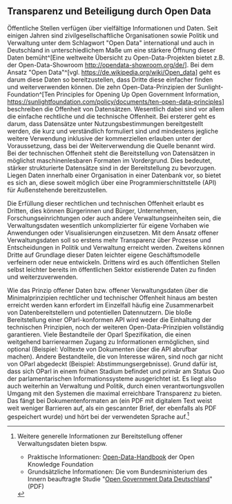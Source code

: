 Transparenz und Beteiligung durch Open Data
-------------------------------------------

Öffentliche Stellen verfügen über vielfältige Informationen und Daten. Seit einigen Jahren sind zivilgesellschaftliche Organisationen sowie Politik und Verwaltung unter dem Schlagwort "Open Data" international und auch in Deutschland in unterschiedlichem Maße um eine stärkere Öffnung dieser Daten bemüht^[Eine weltweite Übersicht zu Open-Data-Projekten bietet z.B. der Open-Data-Showroom <http://opendata-showroom.org/de/>]. Bei dem Ansatz "Open Data"^[vgl. <https://de.wikipedia.org/wiki/Open_data>] geht es darum diese Daten so bereitzustellen, dass Dritte diese einfacher finden und weiterverwenden können. Die zehn Open-Data-Prinzipien der Sunlight-Foundation^[Ten Principles for Opening Up Open Government Information, <https://sunlightfoundation.com/policy/documents/ten-open-data-principles>] beschreiben die Offenheit von Datensätzen. Wesentlich dabei sind vor allem die einfache rechtliche und die technische Offenheit. Bei ersterer geht es darum, dass Datensätze unter Nutzungsbestimmungen bereitgestellt werden, die kurz und verständlich formuliert sind und mindestens jegliche weitere Verwendung inklusive der kommerziellen erlauben unter der Voraussetzung, dass bei der Weiterverwendung die Quelle benannt wird. Bei der technischen Offenheit steht die Bereitstellung von Datensätzen in möglichst maschinenlesbaren Formaten im Vordergrund. Dies bedeutet, stärker strukturierte Datensätze sind in der Bereitstellung zu bevorzugen. Liegen Daten innerhalb einer Organisation in einer Datenbank vor, so bietet es sich an, diese soweit möglich über eine Programmierschnittstelle (API) für Außenstehende bereitzustellen.

Die Erfüllung dieser rechtlichen und technischen Offenheit erlaubt es Dritten, dies können Bürgerinnen und Bürger, Unternehmen, Forschungseinrichtungen oder auch andere Verwaltungseinheiten sein, die Verwaltungsdaten wesentlich unkomplizierter für eigene Vorhaben wie Anwendungen oder Visualisierungen einzusetzen. Mit dem Ansatz offener Verwaltungsdaten soll so erstens mehr Transparenz über Prozesse und Entscheidungen in Politik und Verwaltung erreicht werden. Zweitens können Dritte auf Grundlage dieser Daten leichter eigene Geschäftsmodelle verfeinern oder neue entwickeln. Drittens wird es auch öffentlichen Stellen selbst leichter bereits im öffentlichen Sektor existierende Daten zu finden und weiterzuverwenden.

Wie das Prinzip offener Daten bzw. offener Verwaltungsdaten über die Minimalprinzipien rechtlicher und technischer Offenheit hinaus am besten erreicht werden kann erfordert im Einzelfall häufig eine Zusammenarbeit von Datenbereitstellern und potentiellen Datennutzern. Die bloße Bereitstellung einer OParl-konformen API wird weder die Einhaltung der technischen Prinzipien, noch der weiteren Open-Data-Prinzipien vollständig garantieren. Viele Bestandteile der Oparl Spezifikation, die einen weitgehend barrierearmen Zugang zu Informationen ermöglichen, sind optional (Beispiel: Volltexte von Dokumenten über die API abrufbar machen). Andere Bestandteile, die von Interesse wären, sind noch gar nicht von OParl abgedeckt (Beispiel: Abstimmungsergebnisse). Grund dafür ist, dass sich OParl in einem frühen Stadium befindet und primär am Status Quo der parlamentarischen Informationssysteme ausgerichtet ist. Es liegt also auch weiterhin an Verwaltung und Politik, durch einen verantwortungsvollen Umgang mit den Systemen die maximal erreichbare Transparenz zu bieten. Das fängt bei Dokumentenformaten an (ein PDF mit digitalem Text weist weit weniger Barrieren auf, als ein gescannter Brief, der ebenfalls als PDF gespeichert wurde) und hört bei der verwendeten Sprache auf.[^1]
 
[^1]: Weitere generelle Informationen zur Bereitstellung offener Verwaltungsdaten bieten bspw.

	* Praktische Informationen: [Open-Data-Handbook](http://opendatahandbook.org/de/how-to-open-up-data/index.html) der Open Knowledge Foundation
	* Grundsätzliche Informationen: Die vom Bundesministerium des Innern beauftragte Studie "[Open Government Data Deutschland](http://www.bmi.bund.de/SharedDocs/Downloads/DE/Themen/OED_Verwaltung/ModerneVerwaltung/opengovernment.pdf?__blob=publicationFile)" (PDF)

